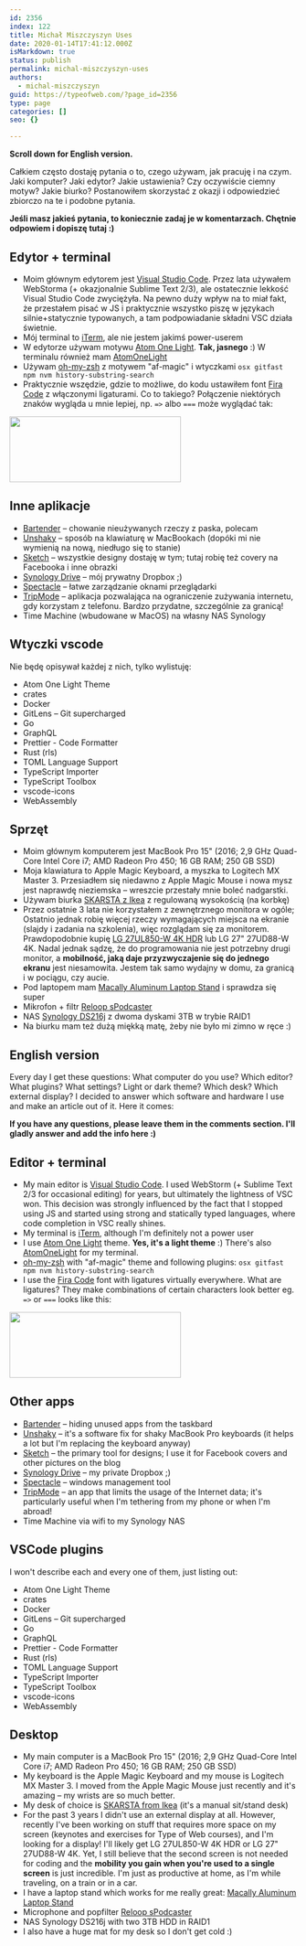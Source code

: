 ```yaml
---
id: 2356
index: 122
title: Michał Miszczyszyn Uses
date: 2020-01-14T17:41:12.000Z
isMarkdown: true
status: publish
permalink: michal-miszczyszyn-uses
authors:
  - michal-miszczyszyn
guid: https://typeofweb.com/?page_id=2356
type: page
categories: []
seo: {}

---
```

**Scroll down for English version.**

Całkiem często dostaję pytania o to, czego używam, jak pracuję i na czym. Jaki komputer? Jaki edytor? Jakie ustawienia? Czy oczywiście ciemny motyw? Jakie biurko? Postanowiłem skorzystać z okazji i odpowiedzieć zbiorczo na te i podobne pytania.

**Jeśli masz jakieś pytania, to koniecznie zadaj je w komentarzach. Chętnie odpowiem i dopiszę tutaj :)**

## Edytor + terminal

* Moim głównym edytorem jest [Visual Studio Code](https://code.visualstudio.com). Przez lata używałem WebStorma (+ okazjonalnie Sublime Text 2/3), ale ostatecznie lekkość Visual Studio Code zwyciężyła. Na pewno duży wpływ na to miał fakt, że przestałem pisać w JS i praktycznie wszystko piszę w językach silnie+statycznie typowanych, a tam podpowiadanie składni VSC działa świetnie.
* Mój terminal to [iTerm](https://iterm2.com), ale nie jestem jakimś power-userem
* W edytorze używam motywu [Atom One Light](https://marketplace.visualstudio.com/items?itemName=akamud.vscode-theme-onelight). **Tak, jasnego** :) W terminalu również mam [AtomOneLight](https://iterm2colorschemes.com)
* Używam [oh-my-zsh](https://github.com/ohmyzsh/ohmyzsh) z motywem "af-magic" i wtyczkami `osx gitfast npm nvm history-substring-search`
* Praktycznie wszędzie, gdzie to możliwe, do kodu ustawiłem font [Fira Code](https://github.com/tonsky/FiraCode) z włączonymi ligaturami. Co to takiego? Połączenie niektórych znaków wygląda u mnie lepiej, np. <code style="font-variant-ligatures: none">=></code> albo <code style="font-variant-ligatures: none">===</code> może wyglądać tak:

<a href="https://typeofweb.com/wp-content/uploads/2020/01/Screenshot-2020-01-14-at-17.08.56.png"><img src="https://typeofweb.com/wp-content/uploads/2020/01/Screenshot-2020-01-14-at-17.08.56-300x115.png" alt="" width="300" height="115" class="aligncenter size-medium wp-image-2359" /></a>

## Inne aplikacje

* [Bartender](https://www.macbartender.com) – chowanie nieużywanych rzeczy z paska, polecam
* [Unshaky](https://unshaky.nestederror.com) – sposób na klawiaturę w MacBookach (dopóki mi nie wymienią na nową, niedługo się to stanie)
* [Sketch](https://www.sketch.com) – wszystkie designy dostaję w tym; tutaj robię też covery na Facebooka i inne obrazki
* [Synology Drive](https://www.synology.com/en-global/dsm/feature/drive) – mój prywatny Dropbox ;)
* [Spectacle](https://www.spectacleapp.com) – łatwe zarządzanie oknami przeglądarki
* [TripMode](https://www.tripmode.ch) – aplikacja pozwalająca na ograniczenie zużywania internetu, gdy korzystam z telefonu. Bardzo przydatne, szczególnie za granicą!
* Time Machine (wbudowane w MacOS) na własny NAS Synology

## Wtyczki vscode
Nie będę opisywał każdej z nich, tylko wylistuję:

* Atom One Light Theme
* crates
* Docker
* GitLens – Git supercharged
* Go
* GraphQL
* Prettier - Code Formatter
* Rust (rls)
* TOML Language Support
* TypeScript Importer
* TypeScript Toolbox
* vscode-icons
* WebAssembly

## Sprzęt

* Moim głównym komputerem jest MacBook Pro 15" (2016; 2,9 GHz Quad-Core Intel Core i7; AMD Radeon Pro 450; 16 GB RAM; 250 GB SSD)
* Moja klawiatura to Apple Magic Keyboard, a myszka to Logitech MX Master 3. Przesiadłem się niedawno z Apple Magic Mouse i nowa mysz jest naprawdę nieziemska – wreszcie przestały mnie boleć nadgarstki.
* Używam biurka [SKARSTA z Ikea](https://www.ikea.com/pl/pl/p/skarsta-biurko-z-regulacja-wysokosci-bialy-s49084965/) z regulowaną wysokością (na korbkę)
* Przez ostatnie 3 lata nie korzystałem z zewnętrznego monitora w ogóle; Ostatnio jednak robię więcej rzeczy wymagających miejsca na ekranie (slajdy i zadania na szkolenia), więc rozglądam się za monitorem. Prawdopodobnie kupię [LG 27UL850-W 4K HDR](https://www.x-kom.pl/p/523891-monitor-led-27-lg-27ul850-w-4k-hdr.html) lub LG 27" 27UD88-W 4K. Nadal jednak sądzę, że do programowania nie jest potrzebny drugi monitor, a **mobilność, jaką daje przyzwyczajenie się do jednego ekranu** jest niesamowita. Jestem tak samo wydajny w domu, za granicą i w pociągu, czy aucie.
* Pod laptopem mam [Macally Aluminum Laptop Stand](https://www.amazon.com/Macally-Aluminum-Chromebook-Notebook-ASTAND/dp/B06W58KTYN) i sprawdza się super
* Mikrofon + filtr [Reloop sPodcaster](https://www.reloop.com/reloop-spodcaster)
* NAS [Synology DS216j](https://www.x-kom.pl/p/297064-dysk-sieciowy-nas-macierz-synology-ds216j-2xhdd-2x1ghz-512mb-2xusb-1xlan.html) z dwoma dyskami 3TB w trybie RAID1
* Na biurku mam też dużą miękką matę, żeby nie było mi zimno w ręce :)








## English version

Every day I get these questions: What computer do you use? Which editor? What plugins? What settings? Light or dark theme? Which desk? Which external display? I decided to answer which software and hardware I use and make an article out of it. Here it comes:

**If you have any questions, please leave them in the comments section. I'll gladly answer and add the info here :)**

## Editor + terminal

* My main editor is [Visual Studio Code](https://code.visualstudio.com). I used WebStorm (+ Sublime Text 2/3 for occasional editing) for years, but ultimately the lightness of VSC won. This decision was strongly influenced by the fact that I stopped using JS and started using strong and statically typed languages, where code completion in VSC really shines.
* My terminal is [iTerm](https://iterm2.com), although I'm definitely not a power user
* I use [Atom One Light](https://marketplace.visualstudio.com/items?itemName=akamud.vscode-theme-onelight) theme. **Yes, it's a light theme** :) There's also [AtomOneLight](https://iterm2colorschemes.com) for my terminal.
* [oh-my-zsh](https://github.com/ohmyzsh/ohmyzsh) with "af-magic" theme and following plugins: `osx gitfast npm nvm history-substring-search`
* I use the [Fira Code](https://github.com/tonsky/FiraCode) font with ligatures virtually everywhere. What are ligatures? They make combinations of certain characters look better eg. <code style="font-variant-ligatures: none">=></code> or <code style="font-variant-ligatures: none">===</code> looks like this:

<a href="https://typeofweb.com/wp-content/uploads/2020/01/Screenshot-2020-01-14-at-17.08.56.png"><img src="https://typeofweb.com/wp-content/uploads/2020/01/Screenshot-2020-01-14-at-17.08.56-300x115.png" alt="" width="300" height="115" class="aligncenter size-medium wp-image-2359" /></a>

## Other apps

* [Bartender](https://www.macbartender.com) – hiding unused apps from the taskbard
* [Unshaky](https://unshaky.nestederror.com) – it's a software fix for shaky MacBook Pro keyboards (it helps a lot but I'm replacing the keyboard anyway)
* [Sketch](https://www.sketch.com) – the primary tool for designs; I use it for Facebook covers and other pictures on the blog
* [Synology Drive](https://www.synology.com/en-global/dsm/feature/drive) – my private Dropbox ;)
* [Spectacle](https://www.spectacleapp.com) – windows management tool
* [TripMode](https://www.tripmode.ch) – an app that limits the usage of the Internet data; it's particularly useful when I'm tethering from my phone or when I'm abroad!
* Time Machine via wifi to my Synology NAS

## VSCode plugins
I won't describe each and every one of them, just listing out:

* Atom One Light Theme
* crates
* Docker
* GitLens – Git supercharged
* Go
* GraphQL
* Prettier - Code Formatter
* Rust (rls)
* TOML Language Support
* TypeScript Importer
* TypeScript Toolbox
* vscode-icons
* WebAssembly

## Desktop

* My main computer is a MacBook Pro 15" (2016; 2,9 GHz Quad-Core Intel Core i7; AMD Radeon Pro 450; 16 GB RAM; 250 GB SSD)
* My keyboard is the Apple Magic Keyboard and my mouse is Logitech MX Master 3. I moved from the Apple Magic Mouse just recently and it's amazing – my wrists are so much better.
* My desk of choice is [SKARSTA from Ikea](https://www.ikea.com/gb/en/p/skarsta-desk-sit-stand-white-s49084965/) (it's a manual sit/stand desk)
* For the past 3 years I didn't use an external display at all. However, recently I've been working on stuff that requires more space on my screen (keynotes and exercises for Type of Web courses), and I'm looking for a display! I'll likely get LG 27UL850-W 4K HDR or LG 27" 27UD88-W 4K. Yet, I still believe that the second screen is not needed for coding and the **mobility you gain when you're used to a single screen** is just incredible. I'm just as productive at home, as I'm while traveling, on a train or in a car.
* I have a laptop stand which works for me really great: [Macally Aluminum Laptop Stand](https://www.amazon.com/Macally-Aluminum-Chromebook-Notebook-ASTAND/dp/B06W58KTYN)
* Microphone and popfilter [Reloop sPodcaster](https://www.reloop.com/reloop-spodcaster)
* NAS Synology DS216j with two 3TB HDD in RAID1
* I also have a huge mat for my desk so I don't get cold :)
